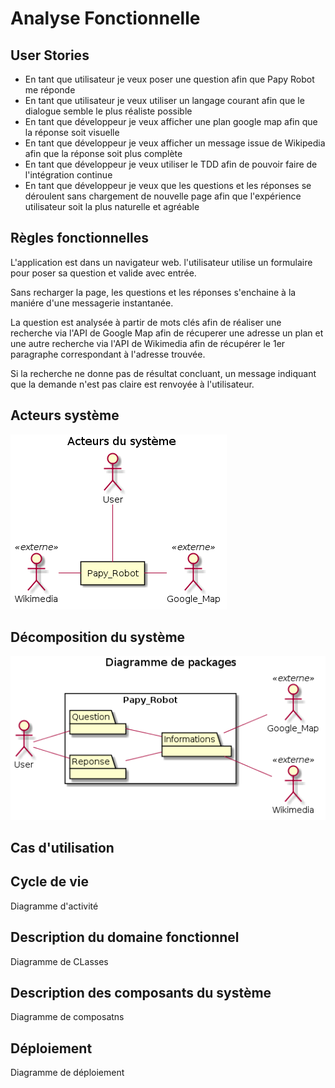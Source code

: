 # Analyse Fonctionnelle

## User Stories

* En tant que utilisateur je veux poser une question afin que Papy Robot me réponde
* En tant que utilisateur je veux utiliser un langage courant afin que le dialogue semble le plus réaliste possible
* En tant que développeur je veux afficher une plan google map afin que la réponse soit visuelle
* En tant que développeur je veux afficher un message issue de Wikipedia afin que la réponse soit plus complète
* En tant que développeur je veux utiliser le TDD afin de pouvoir faire de l'intégration continue
* En tant que développeur je veux que les questions et les réponses se déroulent sans chargement de nouvelle page afin que l'expérience utilisateur soit la plus naturelle et agréable

## Règles fonctionnelles

L'application est dans un navigateur web. l'utilisateur utilise un formulaire pour poser sa question et valide avec entrée.

Sans recharger la page, les questions et les réponses s'enchaine à la maniére d'une messagerie instantanée.

La question est analysée à partir de mots clés afin de réaliser une recherche via l'API de Google Map afin de récuperer une adresse un plan et une autre recherche via l'API de Wikimedia afin de récupérer le 1er paragraphe correspondant à l'adresse trouvée.

Si la recherche ne donne pas de résultat concluant, un message indiquant que la demande n'est pas claire est renvoyée à l'utilisateur.

## Acteurs système

![Acteurs du système](img/01_actors.png)

## Décomposition du système

![Diagramme de pakages](img/02_packages.png)

## Cas d'utilisation

## Cycle de vie
Diagramme d'activité

## Description du domaine fonctionnel

Diagramme de CLasses

## Description des composants du système

Diagramme de composatns

## Déploiement

Diagramme de déploiement